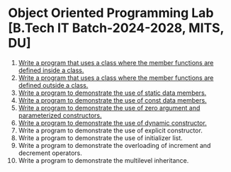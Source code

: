 # Object Oriented Programming Lab [B.Tech IT Batch-2024-2028, MITS, DU]

1. [Write a program that uses a class where the member functions are defined inside a class.](Student.cpp)
2. [Write a program that uses a class where the member functions are defined outside a class.](Student_outside.cpp)
3. [Write a program to demonstrate the use of static data members.](student_static_member.cpp)
4. [Write a program to demonstrate the use of const data members.](Student_const.cpp)
5. [Write a program to demonstrate the use of zero argument and parameterized constructors.](student_constructor.cpp)
6. [Write a program to demonstrate the use of dynamic constructor.](student_dynamic_constructor.cpp)
7. Write a program to demonstrate the use of explicit constructor.
8. Write a program to demonstrate the use of initializer list.
9. Write a program to demonstrate the overloading of increment and decrement operators.
10. Write a program to demonstrate the multilevel inheritance.